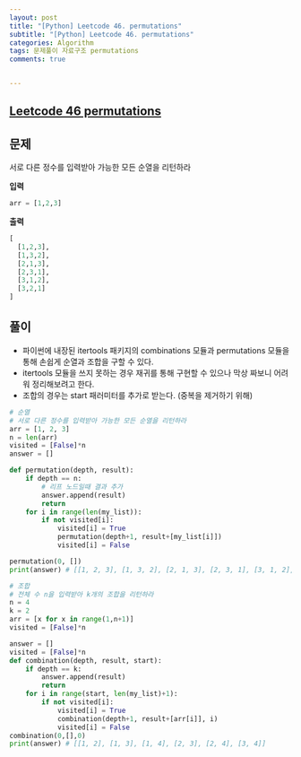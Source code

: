 ```yaml
---
layout: post
title: "[Python] Leetcode 46. permutations"
subtitle: "[Python] Leetcode 46. permutations"
categories: Algorithm
tags: 문제풀이 자료구조 permutations
comments: true


---
```

## [Leetcode 46 permutations](https://leetcode.com/problems/permutations/)

## 문제

서로 다른 정수를 입력받아 가능한 모든 순열을 리턴하라

**입력**
```python
arr = [1,2,3]
```

**출력**
```python
[
  [1,2,3],
  [1,3,2],
  [2,1,3],
  [2,3,1],
  [3,1,2],
  [3,2,1]
]
```

## 풀이

- 파이썬에 내장된 itertools 패키지의 combinations 모듈과 permutations 모듈을 통해 손쉽게 순열과 조합을 구할 수 있다. 
- itertools 모듈을 쓰지 못하는 경우 재귀를 통해 구현할 수 있으나 막상 짜보니 어려워 정리해보려고 한다. 
- 조합의 경우는 start 패러미터를 추가로 받는다. (중복을 제거하기 위해)

```python
# 순열
# 서로 다른 정수를 입력받아 가능한 모든 순열을 리턴하라
arr = [1, 2, 3]
n = len(arr)
visited = [False]*n
answer = []

def permutation(depth, result):
    if depth == n:
        # 리프 노드일때 결과 추가
        answer.append(result)
        return 
    for i in range(len(my_list)):
        if not visited[i]:
            visited[i] = True
            permutation(depth+1, result+[my_list[i]])
            visited[i] = False

permutation(0, []) 
print(answer) # [[1, 2, 3], [1, 3, 2], [2, 1, 3], [2, 3, 1], [3, 1, 2], [3, 2, 1]]
```

```python
# 조합
# 전체 수 n을 입력받아 k개의 조합을 리턴하라
n = 4
k = 2
arr = [x for x in range(1,n+1)]
visited = [False]*n

answer = []
visited = [False]*n
def combination(depth, result, start):
    if depth == k:
        answer.append(result)
        return
    for i in range(start, len(my_list)+1):
        if not visited[i]:
            visited[i] = True
            combination(depth+1, result+[arr[i]], i)
            visited[i] = False
combination(0,[],0)
print(answer) # [[1, 2], [1, 3], [1, 4], [2, 3], [2, 4], [3, 4]]
```